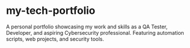 # my-tech-portfolio
A personal portfolio showcasing my work and skills as a QA Tester, Developer, and aspiring Cybersecurity professional. Featuring automation scripts, web projects, and security tools.

